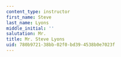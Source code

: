 ```yaml
---
content_type: instructor
first_name: Steve
last_name: Lyons
middle_initial: ''
salutation: Mr.
title: Mr. Steve Lyons
uid: 780b9721-38bb-02f0-bd39-4538b0e7023f
---
```

